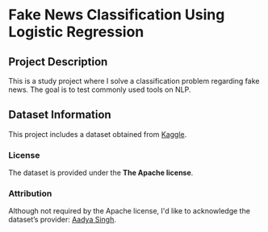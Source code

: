 # Fake News Classification Using Logistic Regression

## Project Description

This is a study project where I solve a classification problem regarding fake news. The goal is to test commonly used tools on NLP.

## Dataset Information

This project includes a dataset obtained from [Kaggle](https://www.kaggle.com/datasets/lainguyn123/student-performance-factors).

### License

The dataset is provided under the **The Apache license**.

### Attribution

Although not required by the Apache license, I'd like to acknowledge the dataset’s provider: [Aadya Singh](https://www.kaggle.com/aadyasingh55).
